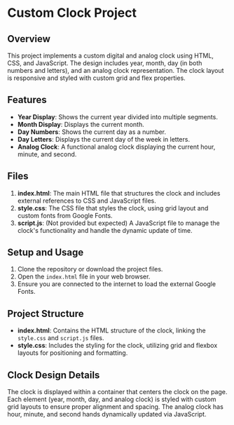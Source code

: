 # Custom Clock Project

## Overview

This project implements a custom digital and analog clock using HTML, CSS, and JavaScript. The design includes year, month, day (in both numbers and letters), and an analog clock representation. The clock layout is responsive and styled with custom grid and flex properties.

## Features

- **Year Display**: Shows the current year divided into multiple segments.
- **Month Display**: Displays the current month.
- **Day Numbers**: Shows the current day as a number.
- **Day Letters**: Displays the current day of the week in letters.
- **Analog Clock**: A functional analog clock displaying the current hour, minute, and second.

## Files

1. **index.html**: The main HTML file that structures the clock and includes external references to CSS and JavaScript files.
2. **style.css**: The CSS file that styles the clock, using grid layout and custom fonts from Google Fonts.
3. **script.js**: (Not provided but expected) A JavaScript file to manage the clock's functionality and handle the dynamic update of time.

## Setup and Usage

1. Clone the repository or download the project files.
2. Open the `index.html` file in your web browser.
3. Ensure you are connected to the internet to load the external Google Fonts.

## Project Structure

- **index.html**: Contains the HTML structure of the clock, linking the `style.css` and `script.js` files.
- **style.css**: Includes the styling for the clock, utilizing grid and flexbox layouts for positioning and formatting.

## Clock Design Details
The clock is displayed within a container that centers the clock on the page.
Each element (year, month, day, and analog clock) is styled with custom grid layouts to ensure proper alignment and spacing.
The analog clock has hour, minute, and second hands dynamically updated via JavaScript.